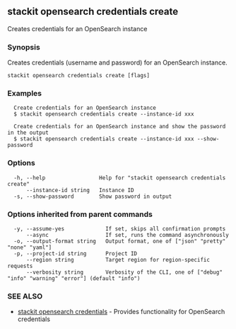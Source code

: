## stackit opensearch credentials create

Creates credentials for an OpenSearch instance

### Synopsis

Creates credentials (username and password) for an OpenSearch instance.

```
stackit opensearch credentials create [flags]
```

### Examples

```
  Create credentials for an OpenSearch instance
  $ stackit opensearch credentials create --instance-id xxx

  Create credentials for an OpenSearch instance and show the password in the output
  $ stackit opensearch credentials create --instance-id xxx --show-password
```

### Options

```
  -h, --help                 Help for "stackit opensearch credentials create"
      --instance-id string   Instance ID
  -s, --show-password        Show password in output
```

### Options inherited from parent commands

```
  -y, --assume-yes             If set, skips all confirmation prompts
      --async                  If set, runs the command asynchronously
  -o, --output-format string   Output format, one of ["json" "pretty" "none" "yaml"]
  -p, --project-id string      Project ID
      --region string          Target region for region-specific requests
      --verbosity string       Verbosity of the CLI, one of ["debug" "info" "warning" "error"] (default "info")
```

### SEE ALSO

* [stackit opensearch credentials](./stackit_opensearch_credentials.md)	 - Provides functionality for OpenSearch credentials

